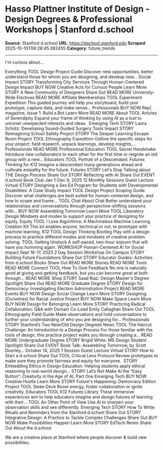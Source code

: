 # Hasso Plattner Institute of Design - Design Degrees & Professional Workshops | Stanford d.school

**Source**: Stanford d.school
**URL**: https://dschool.stanford.edu
**Scraped**: 2025-10-10T06:28:45.382455
**Category**: future_trends

---

I'm curious about...

Everything
TOOL
Design Project Guide
Discover new opportunities, better understand those for whom you are designing, and develop new…
Social Impact
STORY
Transforming City Services Through Human-Centered Design
Impact
BUY NOW
Creative Acts for Curious People
Learn More
STORY
A New Community of Designers
Share Out
READ MORE
University-Wide Electives
READ MORE
Affiliate Memberships
TOOL
Experiment Expedition
This guided journey will help you storyboard, build your prototype, capture data, and make sense…
Professionals
BUY NOW
Rep| magazine, Issue 1: Build a Bot
Learn More
READ MORE
About
TOOL
Articles of Serendipity
Expand your frame of thinking by using AI as a tool to uncover unexpected interests and ideas. 
Emerging Tech
STORY
Laura Schütz: Developing Sound-Guided Surgery Tools
Impact
STORY
Reimagining School Safety
Project
STORY
The Deeper Learning Escape Room
Project
TOOL
Ethnography Expedition
Outline the specific steps for your project: field research, unpack learnings, develop insights,…
Professionals
READ MORE
Professional Education
TOOL
Secret Handshake
Introduce new collaborators to each other for the first time or reignite an old group with a new…
Educators
TOOL
Portrait of a Descendant: Futures Thinking for K12
Imagine a descendant many generations ahead and cultivate empathy for the future.
Futures
STORY
Let's Stop Talking about THE Design Process
Share Out
STORY
Reflecting with AI
Share Out
EVENT
d.school Book Club
Jan 1-Dec 9, 2025
12 Monthly Sessions
Guest Lecture
Virtual
STORY
Designing a Sex Ed Program for Students with Developmental Disabilities: A Case Study
Impact
TOOL
Design Project Scoping Guide
Discover what challenges are best suited for human-centered design, and how to scope and frame…
TOOL
Chat About Chat
Better understand your relationships and conversations through perspective-shifting sessions with…
BUY NOW
Assembling Tomorrow
Learn More
TOOL
Liberatory Design
Mindsets and modes to support your practice of designing for equity.
Equity
TOOL
I Love Algorithms: A Machineless Machine Learning Creation Kit
This kit enables anyone, technical or not, to prototype with machine learning.
K12
TOOL
Design Thinking Bootleg
Play with a design process to practice different modes and mindsets of creative problem solving.
TOOL
Getting Unstuck
A self-paced, two-hour sojourn that will have you humming again.
WORKSHOP
Human-Centered AI for Social Impact
Sept 16-17, 2025
2 Day Session
Workshop
On Campus
STORY
Building Future Foundations
Share Out
STORY
Educator Guides: Activities from d.school Books
Share Out
READ MORE
Stories
READ MORE
Tools
READ MORE
Connect
TOOL
How To Give Feedback
No one is naturally good at giving and getting feedback, but you can become great at both through…
READ MORE
Shop
STORY
Saad Riaz: Design Master's Degree Spotlight
Share Out
READ MORE
Graduate Degree
STORY
Design for Democracy: Investigating Election Administration
Project
READ MORE
Events
BUY NOW
Design Social Change
Learn More
STORY
Designing (Ourselves) for Racial Justice
Project
BUY NOW
Make Space
Learn More
BUY NOW
Design for Belonging
Learn More
STORY
Practicing Radical Collaboration: Q&A with Domain Co-Lead Emily Callaghan
Share Out
TOOL
Ethnography Field Guide
Make observations and hold conversations to further your understanding of who you are designing for…
Professionals
STORY
Stanford’s Two New/Old Design Degrees
News
TOOL
The Haircut Challenge: An Introduction to a Design Process
For those familiar with the tools of design, this practice project walks you through creating a…
READ MORE
Undergraduate Degree
STORY
Brigid White: MS Design Student Spotlight
Share Out
EVENT
Book Talk: Assembling Tomorrow, by Scott Doorley…
October 14, 2025
1 Session
Guest Lecture
Virtual
STORY
How to Start a d.school
Share Out
TOOL
Critical Lens Protocol
Review prototypes to make sure they promote fairness and equity for everyone. 
STORY
Embedding Ethics in Design Education: Helping students apply ethical reasoning to real-world design…
STORY
Let’s Not Make AI the “Easy Button”: Creativity in the Age of AI, Part One
Emerging Tech
BUY NOW
Creative Hustle
Learn More
STORY
Future's Happening: Democracy Edition
Project
TOOL
Stoke Deck
Boost energy, foster collaboration or ignite creativity.
Educators
TOOL
K12 Futures Library
These immersive experiences aim to help educators imagine and design futures of learning with their…
TOOL
An Other Point of View
Use AI to sharpen your observation skills and see differently.
Emerging Tech
STORY
How To Write: Rituals and Reminders from the Stanford d.school
Share Out
STORY
Integrative Design: A Practice to Tackle Complex Challenges
Share Out
BUY NOW
Make Possibilities Happen
Learn More
STORY
EdTech Remix
Share Out
About the d.school

We are a creative place at Stanford where people discover & build new possibilities.
